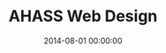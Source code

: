 ---
layout: inner
position: left
title: 'AHASS Web Design'
lead_text: 'Design a web-page interface using study case an AHASS (bike shop) website.'
tags: ['HTML, CSS', 'Bootstrap', 'Javascript']
featured_image: ['/img/posts/ahass-min.png']
date: 2014-08-01 00:00:00
categories: ['Web Design']
project_link: ''
button_icon: ''
button_text: ''
order: 4
visible: 1
company: 'For fun'
---